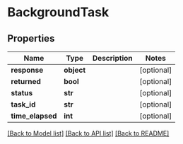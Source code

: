 # BackgroundTask

## Properties
Name | Type | Description | Notes
------------ | ------------- | ------------- | -------------
**response** | **object** |  | [optional] 
**returned** | **bool** |  | [optional] 
**status** | **str** |  | [optional] 
**task_id** | **str** |  | [optional] 
**time_elapsed** | **int** |  | [optional] 

[[Back to Model list]](../README.md#documentation-for-models) [[Back to API list]](../README.md#documentation-for-api-endpoints) [[Back to README]](../README.md)


